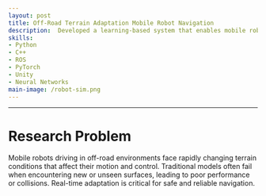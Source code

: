```yaml
---
layout: post
title: Off-Road Terrain Adaptation Mobile Robot Navigation
description:  Developed a learning-based system that enables mobile robots to quickly adapt to new terrain conditions during operation. This improves navigation accuracy and obstacle avoidance in unpredictable or unstructured environments.
skills: 
- Python
- C++
- ROS
- PyTorch
- Unity
- Neural Networks
main-image: /robot-sim.png
---
```


---
# Research Problem
Mobile robots driving in off-road environments face rapidly changing terrain conditions that affect their motion and control. Traditional models often fail when encountering new or unseen surfaces, leading to poor performance or collisions. Real-time adaptation is critical for safe and reliable navigation.
